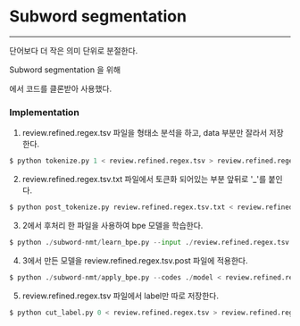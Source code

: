 # Subword segmentation

------

단어보다 더 작은 의미 단위로 분절한다.

Subword segmentation 을 위해 

[깃헙주소]: https://github.com/kh-kim/subword-nmt.git

에서 코드를 클론받아 사용했다.

### Implementation

1. review.refined.regex.tsv 파일을 형태소 분석을 하고, data 부분만 잘라서 저장한다.

```python
$ python tokenize.py 1 < review.refined.regex.tsv > review.refined.regex.tsv.txt
```

2. review.refined.regex.tsv.txt 파일에서 토큰화 되어있는 부분 앞뒤로 '_'를 붙인다.

```python
$ python post_tokenize.py review.refined.regex.tsv.txt < review.refined.regex.tsv.txt > review.regined.regex.tsv.post
```

3. 2에서 후처리 한 파일을 사용하여 bpe 모델을 학습한다.

```python
$ python ./subword-nmt/learn_bpe.py --input ./review.refined.regex.tsv.post --output ./model --symbols 30000
```

4. 3에서 만든 모델을 review.refined.regex.tsv.post 파일에 적용한다.

```python
$ python ./subword-nmt/apply_bpe.py --codes ./model < review.refined.regex.tsv.post > review.refined.regex.tsv.post.bpe
```

5. review.refined.regex.tsv 파일에서 label만 따로 저장한다.

```python
$ python cut_label.py 0 < review.refined.regex.tsv > review.refined.regex.tsv.label
```


